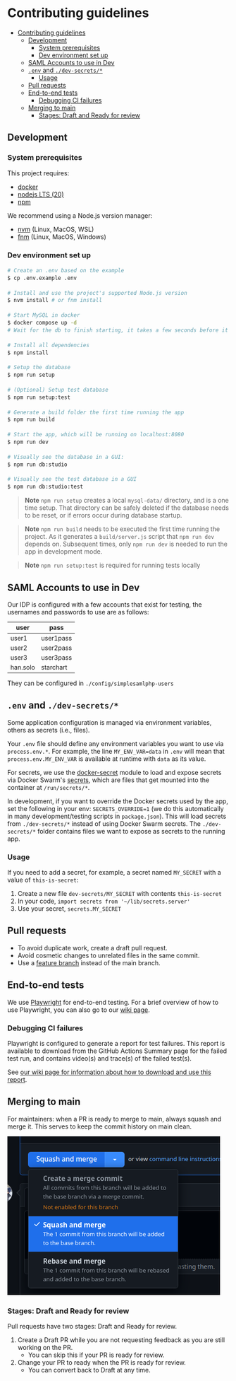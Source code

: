 # Contributing guidelines

<!-- vim-markdown-toc GFM -->

- [Contributing guidelines](#contributing-guidelines)
  - [Development](#development)
    - [System prerequisites](#system-prerequisites)
    - [Dev environment set up](#dev-environment-set-up)
  - [SAML Accounts to use in Dev](#saml-accounts-to-use-in-dev)
  - [`.env` and `./dev-secrets/*`](#env-and-dev-secrets)
    - [Usage](#usage)
  - [Pull requests](#pull-requests)
  - [End-to-end tests](#end-to-end-tests)
    - [Debugging CI failures](#debugging-ci-failures)
  - [Merging to main](#merging-to-main)
    - [Stages: Draft and Ready for review](#stages-draft-and-ready-for-review)

<!-- vim-markdown-toc -->

## Development

### System prerequisites

This project requires:

- [docker](https://docs.docker.com/get-docker/)
- [nodejs LTS (20)](https://nodejs.org/en/download/)
- [npm](https://docs.npmjs.com/downloading-and-installing-node-js-and-npm)

We recommend using a Node.js version manager:

- [nvm](https://github.com/nvm-sh/nvm) (Linux, MacOS, WSL)
- [fnm](https://github.com/Schniz/fnm) (Linux, MacOS, Windows)

### Dev environment set up

```bash
# Create an .env based on the example
$ cp .env.example .env

# Install and use the project's supported Node.js version
$ nvm install # or fnm install

# Start MySQL in docker
$ docker compose up -d
# Wait for the db to finish starting, it takes a few seconds before it's ready...

# Install all dependencies
$ npm install

# Setup the database
$ npm run setup

# (Optional) Setup test database
$ npm run setup:test

# Generate a build folder the first time running the app
$ npm run build

# Start the app, which will be running on localhost:8080
$ npm run dev

# Visually see the database in a GUI:
$ npm run db:studio

# Visually see the test database in a GUI
$ npm run db:studio:test
```

> **Note** `npm run setup` creates a local `mysql-data/` directory, and is a one time setup. That directory can be safely deleted if the database needs to be reset, or if errors occur during database startup.

> **Note** `npm run build` needs to be executed the first time running the project. As it generates a `build/server.js` script that `npm run dev` depends on. Subsequent times, only `npm run dev` is needed to run the app in development mode.

> **Note** `npm run setup:test` is required for running tests locally

## SAML Accounts to use in Dev

Our IDP is configured with a few accounts that exist for testing, the usernames and passwords to use are as follows:

| user     | pass      |
| -------- | --------- |
| user1    | user1pass |
| user2    | user2pass |
| user3    | user3pass |
| han.solo | starchart |

They can be configured in `./config/simplesamlphp-users`

## `.env` and `./dev-secrets/*`

Some application configuration is managed via environment variables, others as secrets (i.e., files).

Your `.env` file should define any environment variables you want to use via `process.env.*`. For example, the line `MY_ENV_VAR=data` in `.env` will mean that `process.env.MY_ENV_VAR` is available at runtime with `data` as its value.

For secrets, we use the [docker-secret](https://github.com/hwkd/docker-secret) module to load and expose secrets via Docker Swarm's [secrets](https://docs.docker.com/engine/swarm/secrets/), which are files that get mounted into the container at `/run/secrets/*`.

In development, if you want to override the Docker secrets used by the app,
set the following in your env: `SECRETS_OVERRIDE=1` (we do this automatically
in many development/testing scripts in `package.json`). This will
load secrets from `./dev-secrets/*` instead of using Docker Swarm secrets. The `./dev-secrets/*` folder contains files we want to expose as secrets to the running app.

### Usage

If you need to add a secret, for example, a secret named `MY_SECRET` with a value of `this-is-secret`:

1. Create a new file `dev-secrets/MY_SECRET` with contents `this-is-secret`
2. In your code, `import secrets from '~/lib/secrets.server'`
3. Use your secret, `secrets.MY_SECRET`

## Pull requests

- To avoid duplicate work, create a draft pull request.
- Avoid cosmetic changes to unrelated files in the same commit.
- Use a [feature branch](https://www.atlassian.com/git/tutorials/comparing-workflows) instead of the main branch.

## End-to-end tests

We use [Playwright](https://playwright.dev/) for end-to-end testing. For a brief overview of how to use Playwright, you can also go to our [wiki page](https://github.com/DevelopingSpace/starchart/wiki/Playwright).

### Debugging CI failures

Playwright is configured to generate a report for test failures. This report is available to download from the GitHub Actions Summary page for the failed test run, and contains video(s) and trace(s) of the failed test(s).

See [our wiki page for information about how to download and use this report](https://github.com/DevelopingSpace/starchart/wiki/Playwright#debugging-ci-failures).

## Merging to main

For maintainers: when a PR is ready to merge to main, always squash and merge it. This serves to keep the commit history on main clean.

![squash_and_merge](img/squash_and_merge.png)

### Stages: Draft and Ready for review

Pull requests have two stages: Draft and Ready for review.

1. Create a Draft PR while you are not requesting feedback as you are still working on the PR.
   - You can skip this if your PR is ready for review.
2. Change your PR to ready when the PR is ready for review.
   - You can convert back to Draft at any time.
